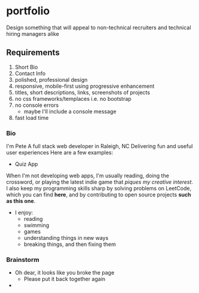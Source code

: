 # portfolio

Design something that will appeal to non-technical recruiters and technical hiring managers alike

## Requirements
1. Short Bio
2. Contact Info
3. polished, professional design
4. responsive, mobile-first using progressive enhancement
5. titles, short descriptions, links, screenshots of projects
6. no css frameworks/templaces i.e. no bootstrap
7. no console errors
    - maybe I'll include a console message
8. fast load time

### Bio

I'm Pete
A full stack web developer in Raleigh, NC
Delivering fun and useful user experiences
Here are a few examples:

- Quiz App

When I'm not developing web apps, I'm usually reading, doing the crossword, or playing the latest indie game that _piques my creative interest_. 
I also keep my programming skills sharp by solving problems on LeetCode, which you can find **here**, and by contributing to open source projects **such as this one**. 

- I enjoy:
    - reading
    - swimming
    - games
    - understanding things in new ways
    - breaking things, and then fixing them
    
 ### Brainstorm
 - Oh dear, it looks like you broke the page
    - Please put it back together again
 - 
